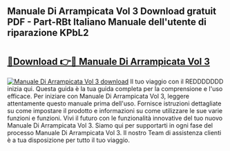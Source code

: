## Manuale Di Arrampicata Vol 3 Download gratuit PDF - Part-RBt Italiano Manuale dell'utente di riparazione KPbL2

# <h2><a href="http://dfapi1.blite.top/?on=Manuale+Di+Arrampicata+Vol+3">🔗Download 👉🔴 Manuale Di Arrampicata Vol 3</a></h2>

[![Manuale Di Arrampicata Vol 3 download](https://i.imgur.com/lujVjoI.png)](http://dfapi1.blite.top/?on=Manuale+Di+Arrampicata+Vol+3)
Il tuo viaggio con il REDDDDDDD inizia qui. Questa guida è la tua guida completa per la comprensione e l'uso efficace. Per iniziare con Manuale Di Arrampicata Vol 3, leggere attentamente questo manuale prima dell'uso. Fornisce istruzioni dettagliate su come impostare il prodotto e informazioni su come utilizzare le sue varie funzioni e funzioni. Vivi il futuro con le funzionalità innovative del tuo nuovo Manuale Di Arrampicata Vol 3. Siamo qui per supportarti in ogni fase del processo Manuale Di Arrampicata Vol 3. Il nostro Team di assistenza clienti è a tua disposizione per tutto il tuo viaggio.
